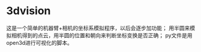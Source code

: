 # 3dvision
这是一个简单的机器臂+相机的坐标系模拟程序，以后会逐步加功能；
用半圆来模拟相机得到的点云，用半圆的位置和朝向来判断坐标变换是否正确；
py文件是用open3d进行可视化的脚本。
